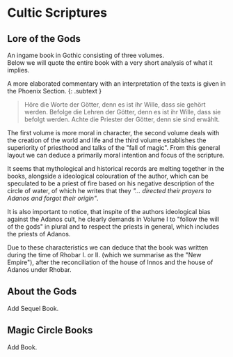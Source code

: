 # Cultic Scriptures


## Lore of the Gods

An ingame book in Gothic consisting of three volumes.  
Below we will quote the entire book with a very short analysis of what it implies. 

A more elaborated commentary with an interpretation of the texts is given in the Phoenix Section. 
{: .subtext }

> Höre die Worte der Götter, denn es ist ihr Wille, dass sie gehört werden. Befolge die Lehren der Götter, denn es ist ihr Wille, dass sie befolgt werden. Achte die Priester der Götter, denn sie sind erwählt.

The first volume is more moral in character, the second volume deals with the creation of the world and life and the third volume establishes the superiority of priesthood and talks of the "fall of magic". From this general layout we can deduce a primarily moral intention and focus of the scripture.  

It seems that mythological and historical records are melting together in the books, alongside a ideological colouration of the author, which can be speculated to be a priest of fire based on his negative description of the circle of water, of which he writes that they *"... directed their prayers to Adanos and forgot their origin"*. 

It is also important to notice, that inspite of the authors ideological bias against the Adanos cult, he clearly demands in Volume I to "follow the will of the gods" in plural and to respect the priests in general, which includes the priests of Adanos. 

Due to these characteristics we can deduce that the book was written during the time of Rhobar I. or II. (which we summarise as the "New Empire"), after the reconciliation of the house of Innos and the house of Adanos under Rhobar.


## About the Gods

Add Sequel Book.



## Magic Circle Books

Add Book.
